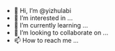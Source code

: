 - 👋 Hi, I’m @yizhulabi
- 👀 I’m interested in ...
- 🌱 I’m currently learning ...
- 💞️ I’m looking to collaborate on ...
- 📫 How to reach me ...

<!---
yizhulabi/yizhulabi is a ✨ special ✨ repository because its `README.md` (this file) appears on your GitHub profile.
You can click the Preview link to take a look at your changes.
--->

